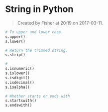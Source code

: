 # String in Python

> Created by Fisher at 20:19 on 2017-03-11.

```py
# To upper and lower case.
s.upper()
s.lower()

# Return the trimmed string.
s.strip()

#
s.isnumeric()
s.islower()
s.isdigit()
s.isdecimal()
s.isalpha()

# Whether starts or ends with
s.startswith()
s.endswith()
```
